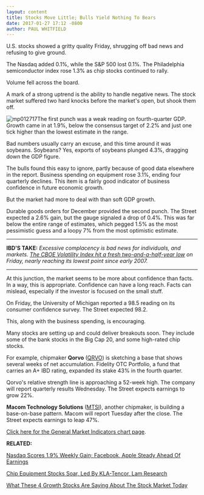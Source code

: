 ```yaml
---
layout: content
title: Stocks Move Little; Bulls Yield Nothing To Bears
date: 2017-01-27 17:12 -0800
author: PAUL WHITFIELD
---
```









U.S. stocks showed a gritty quality Friday, shrugging off bad news and refusing to give ground.


The Nasdaq added 0.1%, while the S&P 500 lost 0.1%. The Philadelphia semiconductor index rose 1.3% as chip stocks continued to rally.


Volume fell across the board.


A mark of a strong uptrend is the ability to handle negative news. The stock market suffered two hard knocks before the market's open, but shook them off.


![mp012717](https://www.investors.com/wp-content/uploads/2017/01/MP012717-226x300.png)The first punch was a weak reading on fourth-quarter GDP. Growth came in at 1.9%, below the consensus target of 2.2% and just one tick higher than the lowest estimate in the range.


Bad numbers usually carry an excuse, and this time around it was soybeans. Soybeans? Yes, exports of soybeans plunged 4.3%, dragging down the GDP figure.


The bulls found this easy to ignore, partly because of good data elsewhere in the report. Business spending on equipment rose 3.1%, ending four quarterly declines. This item is a fairly good indicator of business confidence in future economic growth.


But the market had more to deal with than soft GDP growth.


Durable goods orders for December provided the second punch. The Street expected a 2.6% gain, but the gauge signaled a drop of 0.4%. This was far below the entire range of estimates, which pegged 1.5% as the most pessimistic guess and a loopy 7% from the most optimistic estimate.




---


**IBD'S TAKE:** *Excessive complacency is bad news for individuals, and markets. [The CBOE Volatility Index hit a fresh two-and-a-half-year low](https://www.investors.com/news/the-only-thing-investors-have-to-fear-is-no-fear-itself/) on Friday, nearly reaching its lowest point since early 2007.*




---


At this junction, the market seems to be more about confidence than facts. In a way, this is appropriate. Confidence can have a long reach. Facts can mislead, especially if the investor is focused on the small stuff.


On Friday, the University of Michigan reported a 98.5 reading on its consumer confidence survey. The Street expected 98.2.


This, along with the business spending, is encouraging.


Many stocks are setting up and could deliver breakouts soon. They include some of the bank stocks in the Big Cap 20, and some high-rated chip stocks.


For example, chipmaker **Qorvo** ([QRVO](https://research.investors.com/quote.aspx?symbol=QRVO)) is sketching a base that shows several weeks of net accumulation. Fidelity OTC Portfolio, a fund that carries an A+ IBD rating, expanded its stake 43% in the fourth quarter.


Qorvo's relative strength line is approaching a 52-week high. The company will report quarterly results Wednesday. The Street expects earnings to grow 22%.


**Macom Technology Solutions** ([MTSI](https://research.investors.com/quote.aspx?symbol=MTSI)), another chipmaker, is building a base-on-base pattern. Macom will report Tuesday after the close. The Street expects earnings to leap 47%.


[Click here for the General Market Indicators chart page](https://www.investors.com/wp-content/uploads/2017/01/GMI_013017.pdf).


**RELATED:**


[Nasdaq Scores 1.9% Weekly Gain; Facebook, Apple Steady Ahead Of Earnings](https://www.investors.com/market-trend/stock-market-today/nasdaq-scores-1-9-weekly-gain-facebook-apple-steady-ahead-of-earnings/)


[Chip Equipment Stocks Soar, Led By KLA-Tencor, Lam Research](https://www.investors.com/news/technology/chip-equipment-stocks-soar-led-by-kla-tencor-lam-research/)


[What These 4 Growth Stocks Are Saying About The Stock Market Today](https://www.investors.com/stock-lists/sector-leaders/what-these-4-growth-stocks-are-saying-about-the-stock-market-today/)




